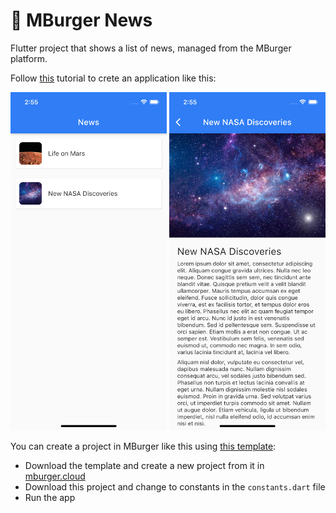 # 📰 MBurger News

Flutter project that shows a list of news, managed from the MBurger platform.

Follow [this](insert_link) tutorial to crete an application like this:

<p align="center">
<img src="https://raw.githubusercontent.com/Mumble-SRL/MBurger-Flutter-News/master/images/news_list.png" alt="News List" title="News List" width=250>
<img src="https://raw.githubusercontent.com/Mumble-SRL/MBurger-Flutter-News/master/images/news_detail.png" alt="News Detail" title="News Detail" width=250>
</p>

You can create a project in MBurger like this using [this template](template/):

- Download the template and create a new project from it in [mburger.cloud](https://mburger.cloud)
- Download this project and change to constants in the `constants.dart` file
- Run the app
